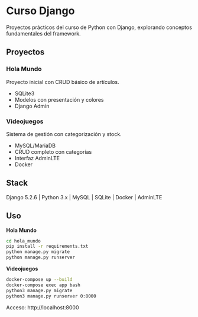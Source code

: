 # Curso Django

Proyectos prácticos del curso de Python con Django, explorando conceptos fundamentales del framework.

## Proyectos

### Hola Mundo
Proyecto inicial con CRUD básico de artículos.
- SQLite3
- Modelos con presentación y colores
- Django Admin

### Videojuegos
Sistema de gestión con categorización y stock.
- MySQL/MariaDB
- CRUD completo con categorías
- Interfaz AdminLTE
- Docker

## Stack
Django 5.2.6 | Python 3.x | MySQL | SQLite | Docker | AdminLTE

## Uso

**Hola Mundo**
```bash
cd hola_mundo
pip install -r requirements.txt
python manage.py migrate
python manage.py runserver
```

**Videojuegos**
```bash
docker-compose up --build
docker-compose exec app bash
python3 manage.py migrate
python3 manage.py runserver 0:8000
```

Acceso: http://localhost:8000